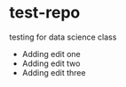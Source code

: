 # test-repo
testing for data science class

* Adding edit one
* Adding edit two
* Adding edit three
